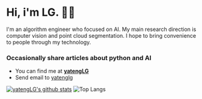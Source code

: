 <h1>Hi, i'm LG. 🧑‍💻</h1>

<p>
I'm an algorithm engineer who focused on AI. My main research direction is computer vision and point cloud segmentation. I hope to bring convenience to people through my technology. 
</p>


<h3> Occasionally share articles about python and AI</h3>


- You can find me at <strong>[yatengLG](http://www.yatenglg.cn)</strong> 
- Send email to [yatenglg](mailto:yatenglg@foxmail.com)

 [![yatengLG's github stats](https://github-readme-stats.vercel.app/api?username=yatengLG&show_icons=true&hide=contribs&include_all_commits=True&line_height=24&bg_color=45,108dc7,ef8e38&title_color=9932CC&text_color=00FF00&icon_color=00FFFF)](https://github.com/anuraghazra/github-readme-stats)
![Top Langs](https://github-readme-stats.vercel.app/api/top-langs/?username=yatengLG&layout=compact&bg_color=25,ef8e38,108dc7&title_color=9932CC&text_color=00FF00)
